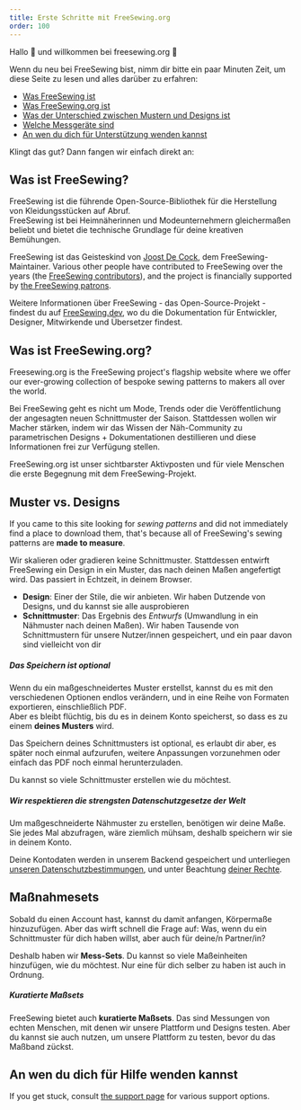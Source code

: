 ```yaml
---
title: Erste Schritte mit FreeSewing.org
order: 100
---
```


Hallo 👋 und willkommen bei freesewing.org 🙂

Wenn du neu bei FreeSewing bist, nimm dir bitte ein paar Minuten Zeit, um diese Seite zu lesen und alles darüber zu erfahren:

- [Was FreeSewing ist](#what-is-freesewing)
- [Was FreeSewing.org ist](#what-is-freesewingorg)
- [Was der Unterschied zwischen Mustern und Designs ist](#patterns-vs-designs)
- [Welche Messgeräte sind](#measurements-sets)
- [An wen du dich für Unterstützung wenden kannst](#where-to-turn-to-for-help)

Klingt das gut? Dann fangen wir einfach direkt an:

## Was ist FreeSewing?

FreeSewing ist die führende Open-Source-Bibliothek [](https://github.com/freesewing) für die Herstellung von Kleidungsstücken auf Abruf.  
FreeSewing ist bei Heimnäherinnen und Modeunternehmern gleichermaßen beliebt und bietet die technische Grundlage für deine kreativen Bemühungen.

FreeSewing ist das Geisteskind von [Joost De Cock](https://github.com/joostdecock), dem FreeSewing-Maintainer. Various other people have contributed to FreeSewing over the years (the [FreeSewing contributors](/contributors)), and the project is financially supported by [the FreeSewing patrons](/patrons).

<Tip>

Weitere Informationen über FreeSewing - das Open-Source-Projekt - findest du auf
[FreeSewing.dev](https://freesewing.dev/), wo du die Dokumentation für
Entwickler, Designer, Mitwirkende und Übersetzer findest.

</Tip>

## Was ist FreeSewing.org?

Freesewing.org is the FreeSewing project's flagship website where we offer our ever-growing collection of bespoke sewing patterns to makers all over the world.

Bei FreeSewing geht es nicht um Mode, Trends oder die Veröffentlichung der angesagten neuen Schnittmuster der Saison. Stattdessen wollen wir Macher stärken, indem wir das Wissen der Näh-Community zu parametrischen Designs + Dokumentationen destillieren und diese Informationen frei zur Verfügung stellen.

FreeSewing.org ist unser sichtbarster Aktivposten und für viele Menschen die erste Begegnung mit dem FreeSewing-Projekt.

## Muster vs. Designs

If you came to this site looking for _sewing patterns_ and did not immediately find a place to download them, that's because all of FreeSewing's sewing patterns are **made to measure**.

Wir skalieren oder gradieren keine Schnittmuster. Stattdessen entwirft FreeSewing ein Design in ein Muster, das nach deinen Maßen angefertigt wird. Das passiert in Echtzeit, in deinem Browser.

- **Design**: Einer der Stile, die wir anbieten. Wir haben Dutzende von Designs, und du kannst sie alle ausprobieren
- **Schnittmuster**: Das Ergebnis des *Entwurfs* (Umwandlung in ein Nähmuster nach deinen Maßen). Wir haben Tausende von Schnittmustern für unsere Nutzer/innen gespeichert, und ein paar davon sind vielleicht von dir

<Tip>

##### Das Speichern ist optional

Wenn du ein maßgeschneidertes Muster erstellst, kannst du es mit den verschiedenen Optionen endlos verändern,
und in eine Reihe von Formaten exportieren, einschließlich PDF.  
Aber es bleibt flüchtig, bis du es in deinem Konto speicherst, so dass es
zu einem **deines Musters** wird.

Das Speichern deines Schnittmusters ist optional, es erlaubt dir aber, es später noch einmal aufzurufen, weitere Anpassungen vorzunehmen oder einfach das PDF noch einmal herunterzuladen.

Du kannst so viele Schnittmuster erstellen wie du möchtest.

</Tip>

<Note>

##### Wir respektieren die strengsten Datenschutzgesetze der Welt
Um maßgeschneiderte Nähmuster zu erstellen, benötigen wir deine Maße.
Sie jedes Mal abzufragen, wäre ziemlich mühsam, deshalb speichern wir sie in deinem Konto.

Deine Kontodaten werden in unserem Backend gespeichert und unterliegen [unseren Datenschutzbestimmungen](/docs/about/privacy),
und unter Beachtung [deiner Rechte](docs/about/rights/).

</Note>

## Maßnahmesets

Sobald du einen Account hast, kannst du damit anfangen, Körpermaße hinzuzufügen. Aber das wirft schnell die Frage auf: Was, wenn du ein Schnittmuster für dich haben willst, aber auch für deine/n Partner/in?

Deshalb haben wir **Mess-Sets**. Du kannst so viele Maßeinheiten hinzufügen, wie du möchtest. Nur eine für dich selber zu haben ist auch in Ordnung.

<Tip>

##### Kuratierte Maßsets

FreeSewing bietet auch **kuratierte Maßsets**. Das sind Messungen von echten Menschen, mit denen wir unsere Plattform und Designs testen. Aber du kannst sie auch nutzen, um unsere Plattform zu testen, bevor du das Maßband zückst.

</Tip>

## An wen du dich für Hilfe wenden kannst

If you get stuck, consult [the support page](/support/) for various support options.


